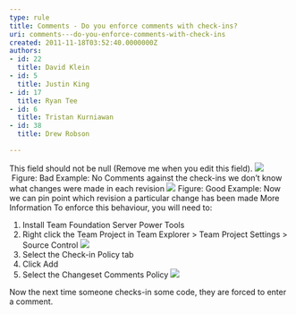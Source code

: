 ```yaml
---
type: rule
title: Comments - Do you enforce comments with check-ins?
uri: comments---do-you-enforce-comments-with-check-ins
created: 2011-11-18T03:52:40.0000000Z
authors:
- id: 22
  title: David Klein
- id: 5
  title: Justin King
- id: 17
  title: Ryan Tee
- id: 6
  title: Tristan Kurniawan
- id: 38
  title: Drew Robson

---
```


 This field should not be null (Remove me when you edit this field). ![](/TFS/RulesToBetterVersionControlwithTFS(AKASourceControl)/PublishingImages/CommentsBad.jpg) Figure: Bad Example: No Comments against the check-ins we don’t know what changes were made in each revision ![](/TFS/RulesToBetterVersionControlwithTFS(AKASourceControl)/PublishingImages/CommentsGood.jpg) Figure: Good Example: Now we can pin point which revision a particular change has been made 
More Information 
 To enforce this behaviour, you will need to:

1. Install Team Foundation Server Power Tools
2. Right click the Team Project in Team Explorer &gt; Team Project Settings &gt; Source Control ![](/TFS/RulesToBetterVersionControlwithTFS(AKASourceControl)/PublishingImages/Enforce1.jpg)
3. Select the Check-in Policy tab
4. Click Add
5. Select the Changeset Comments Policy 
![](/TFS/RulesToBetterVersionControlwithTFS(AKASourceControl)/PublishingImages/Enforce2.jpg)

 Now the next time someone checks-in some code, they are forced to enter a comment.   
